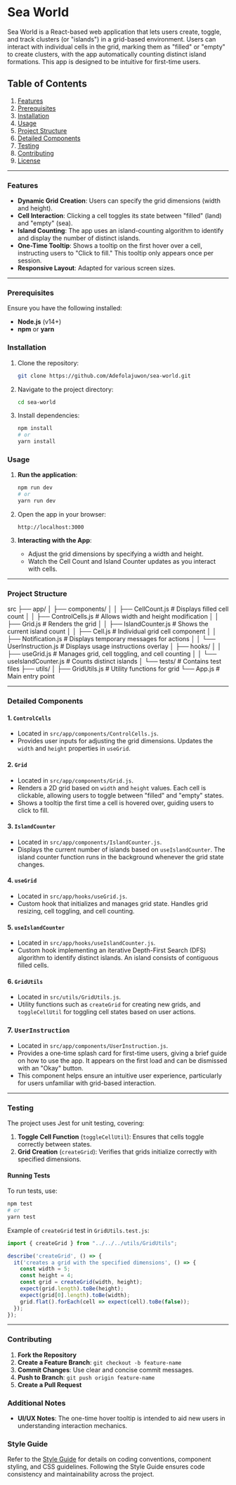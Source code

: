 # Sea World

Sea World is a React-based web application that lets users create, toggle, and track clusters (or "islands") in a grid-based environment. Users can interact with individual cells in the grid, marking them as "filled" or "empty" to create clusters, with the app automatically counting distinct island formations. This app is designed to be intuitive for first-time users.

## Table of Contents
1. [Features](#features)
2. [Prerequisites](#prerequisites)
3. [Installation](#installation)
4. [Usage](#usage)
5. [Project Structure](#project-structure)
6. [Detailed Components](#detailed-components)
7. [Testing](#testing)
8. [Contributing](#contributing)
9. [License](#license)

---

### Features

- **Dynamic Grid Creation**: Users can specify the grid dimensions (width and height).
- **Cell Interaction**: Clicking a cell toggles its state between "filled" (land) and "empty" (sea).
- **Island Counting**: The app uses an island-counting algorithm to identify and display the number of distinct islands.
- **One-Time Tooltip**: Shows a tooltip on the first hover over a cell, instructing users to "Click to fill." This tooltip only appears once per session.
- **Responsive Layout**: Adapted for various screen sizes.

---

### Prerequisites

Ensure you have the following installed:
- **Node.js** (v14+)
- **npm** or **yarn**

### Installation

1. Clone the repository:
   ```bash
   git clone https://github.com/Adefolajuwon/sea-world.git
   ```
2. Navigate to the project directory:
   ```bash
   cd sea-world
   ```
3. Install dependencies:
   ```bash
   npm install
   # or
   yarn install
   ```

### Usage

1. **Run the application**:
   ```bash
   npm run dev
   # or
   yarn run dev
   ```
2. Open the app in your browser:
   ```
   http://localhost:3000
   ```

3. **Interacting with the App**:
   - Adjust the grid dimensions by specifying a width and height.
   - Watch the Cell Count and Island Counter updates as you interact with cells.

---

### Project Structure

src
├── app/
│   ├── components/
│   │   ├── CellCount.js        # Displays filled cell count
│   │   ├── ControlCells.js     # Allows width and height modification
│   │   ├── Grid.js             # Renders the grid
│   │   ├── IslandCounter.js    # Shows the current island count
│   │   ├── Cell.js             # Individual grid cell component
│   │   ├── Notification.js     # Displays temporary messages for actions
│   │   └── UserInstruction.js  # Displays usage instructions overlay
│   ├── hooks/
│   │   ├── useGrid.js          # Manages grid, cell toggling, and cell counting
│   │   └── useIslandCounter.js # Counts distinct islands
│   └── tests/                  # Contains test files
├── utils/
│   ├── GridUtils.js            # Utility functions for grid 
└── App.js                      # Main entry point

---

### Detailed Components

#### 1. `ControlCells`
- Located in `src/app/components/ControlCells.js`.
- Provides user inputs for adjusting the grid dimensions. Updates the `width` and `height` properties in `useGrid`.

#### 2. `Grid`
- Located in `src/app/components/Grid.js`.
- Renders a 2D grid based on `width` and `height` values. Each cell is clickable, allowing users to toggle between "filled" and "empty" states.
- Shows a tooltip the first time a cell is hovered over, guiding users to click to fill.

#### 3. `IslandCounter`
- Located in `src/app/components/IslandCounter.js`.
- Displays the current number of islands based on `useIslandCounter`. The island counter function runs in the background whenever the grid state changes.

#### 4. `useGrid`
- Located in `src/app/hooks/useGrid.js`.
- Custom hook that initializes and manages grid state. Handles grid resizing, cell toggling, and cell counting.

#### 5. `useIslandCounter`
- Located in `src/app/hooks/useIslandCounter.js`.
- Custom hook implementing an iterative Depth-First Search (DFS) algorithm to identify distinct islands. An island consists of contiguous filled cells.

#### 6. `GridUtils`
- Located in `src/utils/GridUtils.js`.
- Utility functions such as `createGrid` for creating new grids, and `toggleCellUtil` for toggling cell states based on user actions.

### 7. `UserInstruction`

- Located in `src/app/components/UserInstruction.js`.
- Provides a one-time splash card for first-time users, giving a brief guide on how to use the app. It appears on the first load and can be dismissed with an "Okay" button.
- This component helps ensure an intuitive user experience, particularly for users unfamiliar with grid-based interaction.
---


### Testing

The project uses Jest for unit testing, covering:
1. **Toggle Cell Function** (`toggleCellUtil`): Ensures that cells toggle correctly between states.
2. **Grid Creation** (`createGrid`): Verifies that grids initialize correctly with specified dimensions.

#### Running Tests
To run tests, use:
```bash
npm test
# or
yarn test
```

Example of `createGrid` test in `GridUtils.test.js`:
```javascript
import { createGrid } from "../../../utils/GridUtils";

describe('createGrid', () => {
  it('creates a grid with the specified dimensions', () => {
    const width = 5;
    const height = 4;
    const grid = createGrid(width, height);
    expect(grid.length).toBe(height);
    expect(grid[0].length).toBe(width);
    grid.flat().forEach(cell => expect(cell).toBe(false));
  });
});
```

---

### Contributing

1. **Fork the Repository**
2. **Create a Feature Branch**: `git checkout -b feature-name`
3. **Commit Changes**: Use clear and concise commit messages.
4. **Push to Branch**: `git push origin feature-name`
5. **Create a Pull Request**

### Additional Notes

- **UI/UX Notes**: The one-time hover tooltip is intended to aid new users in understanding interaction mechanics.

### Style Guide

Refer to the [Style Guide](./styleGuide.md) for details on coding conventions, component styling, and CSS guidelines. Following the Style Guide ensures code consistency and maintainability across the project. 

